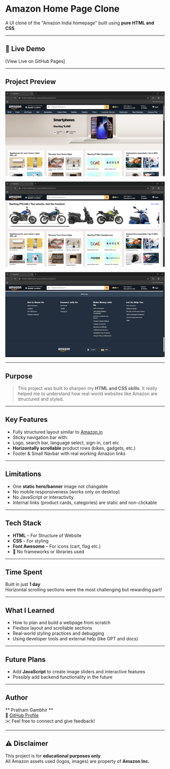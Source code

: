 # Amazon Home Page Clone

A UI clone of the "Amazon India homepage" built using **pure HTML and CSS**.  

---

## 🔗 Live Demo

 [View Live on GitHub Pages]

---

##  Project Preview

![Amazon Home Page Clone Screenshot](images/homepage_ss.png)

![Product Slider & Product Boxes Screenshot](images/slider_ss.png)

![Footer Screenshot](images/footer_ss.png)


---

## Purpose

> This project was built to sharpen my **HTML and CSS skills**. It really helped me to understand how real-world websites like Amazon are structured and styled.

---

## Key Features

-  Fully structured layout similar to [Amazon.in](https://www.amazon.in)
-  Sticky navigation bar with:
  - Logo, search bar, language select, sign-in, cart etc
-  **Horizontally scrollable** product rows (bikes, gadgets, etc.)
-  Footer & Small Navbar with real working Amazon links 

---

##  Limitations

-  One **static hero/banner** image not changable
-  No mobile responsiveness (works only on desktop)
-  No JavaScript or interactivity
-  Internal links (product cards, categories) are static and non-clickable

---

##  Tech Stack

- **HTML** – For Structure of Website
- **CSS** – For styling
- **Font Awesome** – For icons (cart, flag etc.)
- 🔧 No frameworks or libraries used

---

##  Time Spent

 Built in just **1 day**  
 Horizontal scrolling sections were the most challenging but rewarding part!

---

##  What I Learned

- How to plan and build a webpage from scratch
- Flexbox layout and scrollable sections
- Real-world styling practices and debugging
- Using developer tools and external help (like GPT and docs)

---

##  Future Plans

-  Add **JavaScript** to create image sliders and interactive features
-  Possibly add backend functionality in the future

---

##  Author

** Pratham Gambhir **  
📎 [GitHub Profile](https://github.com/prathamgambhir)  
✉️ Feel free to connect and give feedback!

---

## ⚠️ Disclaimer

This project is for **educational purposes only**.  
All Amazon assets used (logos, images) are property of **Amazon Inc.**

